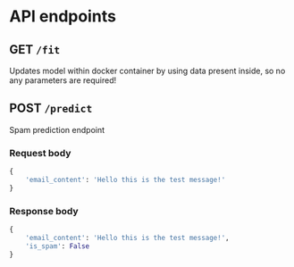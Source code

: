 # **API endpoints**

## GET `/fit`

Updates model within docker container by using data present inside, so no any parameters are required!

## POST `/predict`

Spam prediction endpoint

### **Request body**

```Python
{
    'email_content': 'Hello this is the test message!'
}
```

### **Response body**

```Python
{
    'email_content': 'Hello this is the test message!',
    'is_spam': False
}
```
